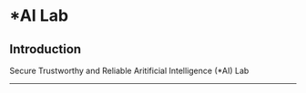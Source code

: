 # *AI Lab

## Introduction

Secure Trustworthy and Reliable Aritificial Intelligence (*AI) Lab

----
